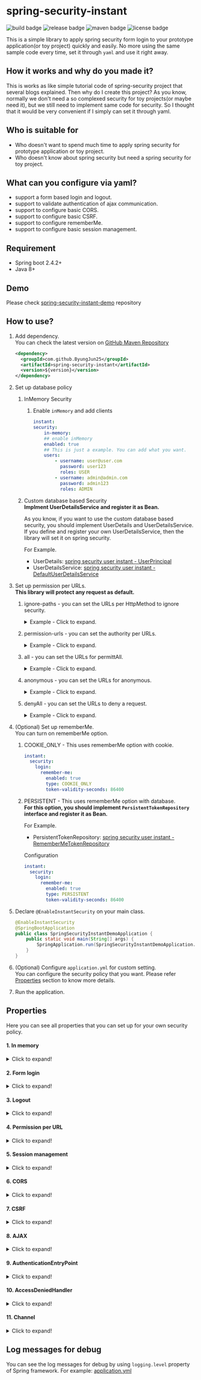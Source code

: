 # spring-security-instant
![build badge](https://img.shields.io/github/workflow/status/ByungJun25/spring-instant/Spring%20Instant%20%5BMain%5D%20CI%20with%20Maven?logo=github)
![release badge](https://img.shields.io/github/v/release/ByungJun25/spring-instant?logo=github)
![maven badge](https://img.shields.io/maven-central/v/com.github.ByungJun25/spring-security-instant)
![license badge](https://img.shields.io/github/license/ByungJun25/spring-instant)

This is a simple library to apply spring security form login to your prototype application(or toy project) quickly and easily. No more using the same sample code every time, set it through `yaml` and use it right away.

## How it works and why do you made it?
This is works as like simple tutorial code of spring-security project that several blogs explained. Then why do I create this project? As you know, normally we don't need a so complexed security for toy projects(or maybe need it), but we still need to implement same code for security. So I thought that it would be very convenient if I simply can set it through yaml.

## Who is suitable for
* Who doesn't want to spend much time to apply spring security for prototype application or toy project.
* Who doesn't know about spring security but need a spring security for toy project.

## What can you configure via yaml?
* support a form based login and logout.
* support to validate authentication of ajax communication.
* support to configure basic CORS.
* support to configure basic CSRF.
* support to configure rememberMe.
* support to configure basic session management.

## Requirement
* Spring boot 2.4.2+
* Java 8+

## Demo
Please check [spring-security-instant-demo](https://github.com/ByungJun25/spring-instant/tree/main/spring-security-instant-demo) repository

## How to use?

1. Add dependency.  
    You can check the latest version on [GitHub Maven Repository](https://github.com/ByungJun25/spring-instant/packages/)

    ```xml
    <dependency>
      <groupId>com.github.ByungJun25</groupId>
      <artifactId>spring-security-instant</artifactId>
      <version>${version}</version>
    </dependency>
    ```

2. Set up database policy
    1. InMemory Security  
        1. Enable `inMemory` and add clients

            ```yaml
            instant:
            security:
                in-memory:
                ## enable inMemory
                enabled: true
                ## This is just a example. You can add what you want.
                users:
                    - username: user@user.com
                      password: user123
                      roles: USER
                    - username: admin@admin.com
                      password: admin123
                      roles: ADMIN
            ```

    2. Custom database based Security   
        **Implment UserDetailsService and register it as Bean.** 
        
        As you know, if you want to use the custom database based security, you should implement UserDetails and UserDetailsService. If you define and register your own UserDetailsService, then the library will set it on spring security.

        For Example. 
        
        - UserDetails: [spring security user instant - UserPrincipal](https://github.com/ByungJun25/spring-instant/blob/main/spring-security-user-instant/src/main/java/com/bj25/spring/security/user/instant/model/UserPrincipal.java)
        - UserDetailsService: [spring security user instant - DefaultUserDetailsService](https://github.com/ByungJun25/spring-instant/blob/main/spring-security-user-instant/src/main/java/com/bj25/spring/security/user/instant/service/DefaultUserDetailsService.java)

3. Set up permission per URLs.  
    **This library will protect any request as default.**

    1. ignore-paths - you can set the URLs per HttpMethod to ignore security.

        <details>
        <summary>Example - Click to expand.</summary>

        ```yaml
        instant:
          security:
            permission:
              ignore-paths:
                GET:
                  - /css/**
                  - /js/**
                  - /img/**
        ```

        </details>

    2. permission-urls - you can set the authority per URLs.

        <details>
        <summary>Example - Click to expand.</summary>

        ```yaml
        instant:
          security:
            permission:
              permission-urls:
                '[/admin]':
                    '[*]': ## for all HttpMethods
                      - ROLE_ADMIN
                '[/user]':
                    GET:
                      - ROLE_USER
                      - ROLE_ADMIN
                    POST:
                      - ROLE_USER
                    PUT:
                      - ROLE_USER
                    DELETE:
                      - ROLE_ADMIN
        ```

        </details>

    3. all - you can set the URLs for permittAll.

        <details>
        <summary>Example - Click to expand.</summary>

        ```yaml
        instant:
          security:
            permission:
              all:
                GET:
                  - /
        ```

        </details>

    4. anonymous - you can set the URLs for anonymous.

        <details>
        <summary>Example - Click to expand.</summary>

        ```yaml
        instant:
          security:
            permission:
              anonymous:
                GET:
                  - /anonymous
        ```

        </details>

    5. denyAll - you can set the URLs to deny a request.

        <details>
        <summary>Example - Click to expand.</summary>

        ```yaml
        instant:
          security:
            permission:
              deny-all:
                GET:
                  - /denyGet
                '[*]':
                  - /denyAll
        ```

        </details>

4. (Optional) Set up rememberMe.  
    You can turn on rememberMe option.

    1. COOKIE_ONLY - This uses rememberMe option with cookie.  

        ```yaml
        instant:
          security:
            login:
              remember-me:
                enabled: true
                type: COOKIE_ONLY
                token-validity-seconds: 86400
        ```

    2. PERSISTENT - This uses rememberMe option with database.  
        **For this option, you should implement `PersistentTokenRepository` interface and register it as Bean.**

        For Example.  
        - PersistentTokenRepository: [spring security user instant - RememberMeTokenRepository](https://github.com/ByungJun25/spring-instant/blob/main/spring-security-user-instant/src/main/java/com/bj25/spring/security/user/instant/repository/RememberMeTokenRepository.java)

        Configuration  
        ```yaml
        instant:
          security:
            login:
              remember-me:
                enabled: true
                type: PERSISTENT
                token-validity-seconds: 86400
        ```


5. Declare `@EnableInstantSecurity` on your main class.  

    ```java
    @EnableInstantSecurity
    @SpringBootApplication
    public class SpringSecurityInstantDemoApplication {
        public static void main(String[] args) {
            SpringApplication.run(SpringSecurityInstantDemoApplication.class, args);
        }
    }
    ```

6. (Optional) Configure `application.yml` for custom setting.  
    You can configure the security policy that you want. Please refer [Properties](#Properties) section to know more details.

7. Run the application.

## Properties
Here you can see all properties that you can set up for your own security policy.

#### 1. In memory

<details>
<summary>Click to expand!</summary>

|Name|type|Default value|Description|
|---|---|---|---|
|`instant.security.in-memory.enabled`|boolean|`false`|Enable the InMemoryUserDetailsService.|
|`instant.security.in-memory.users`|List|`Empty List`|Create a new user with the supplied details.|
|`instant.security.in-memory.users.username`|String|`user`|username|
|`instant.security.in-memory.users.password`|String|`password`|password|
|`instant.security.in-memory.users.roles`|String[]|`{}`|roles - Don't write `ROLE_`|
|`instant.security.in-memory.users.accountExpired`|boolean|`false`|isAccountExpired|
|`instant.security.in-memory.users.lock`|boolean|`false`|isLock|
|`instant.security.in-memory.users.credentialsExpired`|boolean|`false`|isCredentialsExpired|
|`instant.security.in-memory.users.disabled`|boolean|`false`|isDisabled|

</details>

#### 2. Form login

<details>
<summary>Click to expand!</summary>

|Name|type|Default value|Description|
|---|---|---|---|
|`instant.security.login.page`|String|`/login`|Specifies the URL to send users to if login is required.|
|`instant.security.login.successUrl`|String|`/`|The URL to be redirected when the user login successfully.|
|`instant.security.login.authentication-failure-url`|String|`/login?error`|The URL to be redirected when the user fails to login.|
|`instant.security.login.username-parameter`|String|`username`|The HTTP parameter to look for the username when performing authentication.|
|`instant.security.login.password-parameter`|String|`password`|The HTTP parameter to look for the password when performing authentication.|
|`instant.security.login.remember-me.enabled`|boolean|`false`|Enable the remeber-me.|
|`instant.security.login.remember-me.always-remember`|Boolean|`null`|Whether the cookie should always be created even if the remember-me parameter is not set.|
|`instant.security.login.remember-me.type`|`COOKIE_ONLY`, `PERSISTENT`|`COOKIE_ONLY`|Type of the remember-me option.|
|`instant.security.login.remember-me.key`|String|`rememberMeSecret`|Sets the key to identify tokens created for remember me authentication.|
|`instant.security.login.remember-me.cookie-domain`|String|`null`|The domain name within which the remember me cookie is visible.|
|`instant.security.login.remember-me.secure-cookie`|Boolean|`null`|Whether the cookie should be flagged as secure or not. Secure cookies can only be sent over an HTTPS connection and thus cannot be accidentally submitted over HTTP where they could be intercepted.|
|`instant.security.login.remember-me.cookie-name`|String|`remember-me`|The name of cookie which store the token for remember me authentication.|
|`instant.security.login.remember-me.remember-me-parameter`|String|`remember-me`|The HTTP parameter used to indicate to remember the user at time of login.|
|`instant.security.login.remember-me.token-validity-seconds`|Integer|`null`|Allows specifying how long (in seconds) a token is valid for.|
</details>

#### 3. Logout

<details>
<summary>Click to expand!</summary>

|Name|type|Default value|Description|
|---|---|---|---|
|`instant.security.logout.invalidate-http-session`|boolean|`true`|Configures SecurityContextLogoutHandler to invalidate the HttpSession at the time of logout.|
|`instant.security.logout.clear-authentication`|boolean|`true`|Specifies if SecurityContextLogoutHandler should clear the Authentication at the time of logout.|
|`instant.security.logout.url`|String|`/logout`|The URL that triggers log out to occur (default is "/logout").|
|`instant.security.logout.success-url`|String|`/login?logout`|The URL to redirect to after logout has occurred.|
|`instant.security.logout.delete-cookies`|String[]|`{ "JSESSIONID" }`|Allows specifying the names of cookies to be removed on logout success.|

</details>

#### 4. Permission per URL

<details>
<summary>Click to expand!</summary>

|Name|type|Default value|Description|
|---|---|---|---|
|`instant.security.permission.ignore-paths.[httpMethod]`|String[]|`{}`|Allows adding RequestMatcher instances that should that Spring Security should ignore.|
|`instant.security.permission.permission-urls.[path].[httpMethod]`|String[]|`{}`|The authorities per URLs|
|`instant.security.permission.anonymous.[httpMethod]`|String[]|`{}`|The URLs for anonymous.|
|`instant.security.permission.all.[httpMethod]`|String[]|`{}`|The URLs for permitAll.|

</details>

#### 5. Session management

<details>
<summary>Click to expand!</summary>

|Name|type|Default value|Description|
|---|---|---|---|
|`instant.security.session-management.disabled`|boolean|`false`|Disable the sessionManagement.|
|`instant.security.session-management.creation-policy`|`ALWAYS`, `IF_REQUIRED`, `NEVER`, `STATELESS`|`IF_REQUIRED`|Allows specifying the SessionCreationPolicy|
|`instant.security.session-management.enable-session-url-rewriting`|boolean|`false`|If set to true, allows HTTP sessions to be rewritten in the URLs when using HttpServletResponse.encodeRedirectURL(String) or HttpServletResponse.encodeURL(String), otherwise disallows HTTP sessions to be included in the URL.|
|`instant.security.session-management.invalid-url`|String|`/`|Setting this attribute will inject the SessionManagementFilter with a SimpleRedirectInvalidSessionStrategy configured with the attribute value.|
|`instant.security.session-management.authentication-error-url`|String|`null`|Defines the URL of the error page which should be shown when the SessionAuthenticationStrategy raises an exception.|
|`instant.security.session-management.maximum`|Integer|`null`|Controls the maximum number of sessions for a user.|
|`instant.security.session-management.fixationProperties.enabled`|boolean|`false`|Enable SessionFixation.|
|`instant.security.session-management.fixationProperties.type`|`CHANGE_SESSION_ID`, `MIGRATE_SESSION`, `NEW_SESSION`, `NONE`|`NONE`|Indicate type of SessionFixation.|
|`instant.security.session-management.concurrencyProperties.max-sessions-prevents-login`|boolean|`false`|If true, prevents a user from authenticating when the maximumSessions(int) has been reached.|
|`instant.security.session-management.concurrencyProperties.expired-url`|String|`/`|The URL to redirect to if a user tries to access a resource and their session has been expired due to too many sessions for the current user.|

</details>

#### 6. CORS

<details>
<summary>Click to expand!</summary>

|Name|type|Default value|Description|
|---|---|---|---|
|`instant.security.cors.[path].allowed-origins`|String[]|`{}`|Variant of setAllowedOrigins(java.util.List<java.lang.String>) for adding one origin at a time.|
|`instant.security.cors.[path].allowed-headers`|String[]|`{}`|Add an actual request header to allow.|
|`instant.security.cors.[path].allowed-methods`|String[]|`{}`|Add an HTTP method to allow.|
|`instant.security.cors.[path].allow-credentials`|boolean|`false`|Whether user credentials are supported.|

</details>

#### 7. CSRF

<details>
<summary>Click to expand!</summary>

|Name|type|Default value|Description|
|---|---|---|---|
|`instant.security.csrf.disabled`|boolean|`false`|Disable the CSRF.|
|`instant.security.csrf.cookie-csrf-token`|boolean|`false`|Specify the CsrfTokenRepository to use.|
|`instant.security.csrf.cookieRepository.http-only`|boolean|`false`|Sets the HttpOnly attribute on the cookie containing the CSRF token.|
|`instant.security.csrf.cookieRepository.secure`|boolean|`false`|Sets secure flag of the cookie that the expected CSRF token is saved to and read from.|
|`instant.security.csrf.cookieRepository.cookie-domain`|String|`Empty`|Sets the domain of the cookie that the expected CSRF token is saved to and read from.|
|`instant.security.csrf.cookieRepository.cookie-path`|String|`Empty`|Set the path that the Cookie will be created with.|
|`instant.security.csrf.cookieRepository.cookie-name`|String|`XSRF-TOKEN`|Sets the name of the cookie that the expected CSRF token is saved to and read from.|
|`instant.security.csrf.cookieRepository.header-name`|String|`X-XSRF-TOKEN`|Sets the name of the HTTP header that should be used to provide the token.|
|`instant.security.csrf.cookieRepository.parameter-name`|String|`_csrf`|Sets the name of the HTTP request parameter that should be used to provide a token.|

</details>

#### 8. AJAX

<details>
<summary>Click to expand!</summary>

|Name|type|Default value|Description|
|---|---|---|---|
|`instant.security.ajax.header-key`|String|`X-Requested-With`|This is the required header key to check when Ajax requests come in.|
|`instant.security.ajax.header-value`|String|`XMLHttpRequest`|The value of the required header element to be compared|
|`instant.security.ajax.authentication-failure-url`|String|`/api/exception/authentication`|The URL to be redirected when unauthenticated users ajax requests come in.|
|`instant.security.ajax.access-denied-url`|String|`/api/exception/authorization`|The URL to be redirected when unauthorized users ajax requests come in.|

</details>

#### 9. AuthenticationEntryPoint

<details>
<summary>Click to expand!</summary>

|Name|type|Default value|Description|
|---|---|---|---|
|`instant.security.authentication-entry-point.redirect-url`|String|`/login`|The URL to be redirected when unauthenticated users access the protected resource.|

</details>

#### 10. AccessDeniedHandler

<details>
<summary>Click to expand!</summary>

|Name|type|Default value|Description|
|---|---|---|---|
|`instant.security.access-denied-handler.redirect-url`|String|`/error/accessDenied`|The URL to be redirected when unauthorized users access the protected resource.|

</details>

#### 11. Channel

<details>
<summary>Click to expand!</summary>

|Name|type|Default value|Description|
|---|---|---|---|
|`instant.security.channel.enable`|boolean|`false`|if true, it will configure channel security.|
|`instant.security.channel.all-secure`|boolean|`false`|if true, any requests will require secure channel.|
|`instant.security.channel.[httpMethod]`|String[]|`{}`|The URLs per httpMethod|

</details>

## Log messages for debug
You can see the log messages for debug by using `logging.level` property of Spring framework. For example: [application.yml](https://github.com/ByungJun25/spring-instant/blob/main/spring-security-instant/src/test/resources/application.yml)
